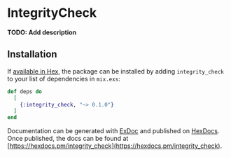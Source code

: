 # IntegrityCheck

**TODO: Add description**

## Installation

If [available in Hex](https://hex.pm/docs/publish), the package can be installed
by adding `integrity_check` to your list of dependencies in `mix.exs`:

```elixir
def deps do
  [
    {:integrity_check, "~> 0.1.0"}
  ]
end
```

Documentation can be generated with [ExDoc](https://github.com/elixir-lang/ex_doc)
and published on [HexDocs](https://hexdocs.pm). Once published, the docs can
be found at [https://hexdocs.pm/integrity_check](https://hexdocs.pm/integrity_check).

